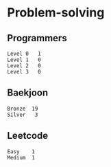 # Problem-solving 

## Programmers
```
Level 0	  1
Level 1   0
Level 2   0
Level 3   0
```


## Baekjoon
```
Bronze	19
Silver   3
```

## Leetcode
```
Easy    1
Medium  1
```
